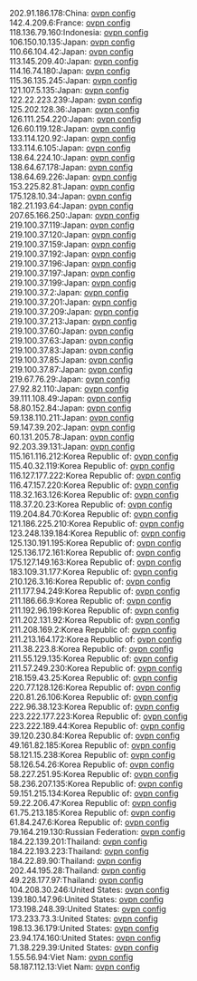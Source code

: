 202.91.186.178:China: [ovpn config](vpn/202_91_186_178.ovpn)  
142.4.209.6:France: [ovpn config](vpn/142_4_209_6.ovpn)  
118.136.79.160:Indonesia: [ovpn config](vpn/118_136_79_160.ovpn)  
106.150.10.135:Japan: [ovpn config](vpn/106_150_10_135.ovpn)  
110.66.104.42:Japan: [ovpn config](vpn/110_66_104_42.ovpn)  
113.145.209.40:Japan: [ovpn config](vpn/113_145_209_40.ovpn)  
114.16.74.180:Japan: [ovpn config](vpn/114_16_74_180.ovpn)  
115.36.135.245:Japan: [ovpn config](vpn/115_36_135_245.ovpn)  
121.107.5.135:Japan: [ovpn config](vpn/121_107_5_135.ovpn)  
122.22.223.239:Japan: [ovpn config](vpn/122_22_223_239.ovpn)  
125.202.128.36:Japan: [ovpn config](vpn/125_202_128_36.ovpn)  
126.111.254.220:Japan: [ovpn config](vpn/126_111_254_220.ovpn)  
126.60.119.128:Japan: [ovpn config](vpn/126_60_119_128.ovpn)  
133.114.120.92:Japan: [ovpn config](vpn/133_114_120_92.ovpn)  
133.114.6.105:Japan: [ovpn config](vpn/133_114_6_105.ovpn)  
138.64.224.10:Japan: [ovpn config](vpn/138_64_224_10.ovpn)  
138.64.67.178:Japan: [ovpn config](vpn/138_64_67_178.ovpn)  
138.64.69.226:Japan: [ovpn config](vpn/138_64_69_226.ovpn)  
153.225.82.81:Japan: [ovpn config](vpn/153_225_82_81.ovpn)  
175.128.10.34:Japan: [ovpn config](vpn/175_128_10_34.ovpn)  
182.21.193.64:Japan: [ovpn config](vpn/182_21_193_64.ovpn)  
207.65.166.250:Japan: [ovpn config](vpn/207_65_166_250.ovpn)  
219.100.37.119:Japan: [ovpn config](vpn/219_100_37_119.ovpn)  
219.100.37.120:Japan: [ovpn config](vpn/219_100_37_120.ovpn)  
219.100.37.159:Japan: [ovpn config](vpn/219_100_37_159.ovpn)  
219.100.37.192:Japan: [ovpn config](vpn/219_100_37_192.ovpn)  
219.100.37.196:Japan: [ovpn config](vpn/219_100_37_196.ovpn)  
219.100.37.197:Japan: [ovpn config](vpn/219_100_37_197.ovpn)  
219.100.37.199:Japan: [ovpn config](vpn/219_100_37_199.ovpn)  
219.100.37.2:Japan: [ovpn config](vpn/219_100_37_2.ovpn)  
219.100.37.201:Japan: [ovpn config](vpn/219_100_37_201.ovpn)  
219.100.37.209:Japan: [ovpn config](vpn/219_100_37_209.ovpn)  
219.100.37.213:Japan: [ovpn config](vpn/219_100_37_213.ovpn)  
219.100.37.60:Japan: [ovpn config](vpn/219_100_37_60.ovpn)  
219.100.37.63:Japan: [ovpn config](vpn/219_100_37_63.ovpn)  
219.100.37.83:Japan: [ovpn config](vpn/219_100_37_83.ovpn)  
219.100.37.85:Japan: [ovpn config](vpn/219_100_37_85.ovpn)  
219.100.37.87:Japan: [ovpn config](vpn/219_100_37_87.ovpn)  
219.67.76.29:Japan: [ovpn config](vpn/219_67_76_29.ovpn)  
27.92.82.110:Japan: [ovpn config](vpn/27_92_82_110.ovpn)  
39.111.108.49:Japan: [ovpn config](vpn/39_111_108_49.ovpn)  
58.80.152.84:Japan: [ovpn config](vpn/58_80_152_84.ovpn)  
59.138.110.211:Japan: [ovpn config](vpn/59_138_110_211.ovpn)  
59.147.39.202:Japan: [ovpn config](vpn/59_147_39_202.ovpn)  
60.131.205.78:Japan: [ovpn config](vpn/60_131_205_78.ovpn)  
92.203.39.131:Japan: [ovpn config](vpn/92_203_39_131.ovpn)  
115.161.116.212:Korea Republic of: [ovpn config](vpn/115_161_116_212.ovpn)  
115.40.32.119:Korea Republic of: [ovpn config](vpn/115_40_32_119.ovpn)  
116.127.177.222:Korea Republic of: [ovpn config](vpn/116_127_177_222.ovpn)  
116.47.157.220:Korea Republic of: [ovpn config](vpn/116_47_157_220.ovpn)  
118.32.163.126:Korea Republic of: [ovpn config](vpn/118_32_163_126.ovpn)  
118.37.20.23:Korea Republic of: [ovpn config](vpn/118_37_20_23.ovpn)  
119.204.84.70:Korea Republic of: [ovpn config](vpn/119_204_84_70.ovpn)  
121.186.225.210:Korea Republic of: [ovpn config](vpn/121_186_225_210.ovpn)  
123.248.139.184:Korea Republic of: [ovpn config](vpn/123_248_139_184.ovpn)  
125.130.191.195:Korea Republic of: [ovpn config](vpn/125_130_191_195.ovpn)  
125.136.172.161:Korea Republic of: [ovpn config](vpn/125_136_172_161.ovpn)  
175.127.149.163:Korea Republic of: [ovpn config](vpn/175_127_149_163.ovpn)  
183.109.31.177:Korea Republic of: [ovpn config](vpn/183_109_31_177.ovpn)  
210.126.3.16:Korea Republic of: [ovpn config](vpn/210_126_3_16.ovpn)  
211.177.94.249:Korea Republic of: [ovpn config](vpn/211_177_94_249.ovpn)  
211.186.66.9:Korea Republic of: [ovpn config](vpn/211_186_66_9.ovpn)  
211.192.96.199:Korea Republic of: [ovpn config](vpn/211_192_96_199.ovpn)  
211.202.131.92:Korea Republic of: [ovpn config](vpn/211_202_131_92.ovpn)  
211.208.169.2:Korea Republic of: [ovpn config](vpn/211_208_169_2.ovpn)  
211.213.164.172:Korea Republic of: [ovpn config](vpn/211_213_164_172.ovpn)  
211.38.223.8:Korea Republic of: [ovpn config](vpn/211_38_223_8.ovpn)  
211.55.129.135:Korea Republic of: [ovpn config](vpn/211_55_129_135.ovpn)  
211.57.249.230:Korea Republic of: [ovpn config](vpn/211_57_249_230.ovpn)  
218.159.43.25:Korea Republic of: [ovpn config](vpn/218_159_43_25.ovpn)  
220.77.128.126:Korea Republic of: [ovpn config](vpn/220_77_128_126.ovpn)  
220.81.26.106:Korea Republic of: [ovpn config](vpn/220_81_26_106.ovpn)  
222.96.38.123:Korea Republic of: [ovpn config](vpn/222_96_38_123.ovpn)  
223.222.177.223:Korea Republic of: [ovpn config](vpn/223_222_177_223.ovpn)  
223.222.189.44:Korea Republic of: [ovpn config](vpn/223_222_189_44.ovpn)  
39.120.230.84:Korea Republic of: [ovpn config](vpn/39_120_230_84.ovpn)  
49.161.82.185:Korea Republic of: [ovpn config](vpn/49_161_82_185.ovpn)  
58.121.15.238:Korea Republic of: [ovpn config](vpn/58_121_15_238.ovpn)  
58.126.54.26:Korea Republic of: [ovpn config](vpn/58_126_54_26.ovpn)  
58.227.251.95:Korea Republic of: [ovpn config](vpn/58_227_251_95.ovpn)  
58.236.207.135:Korea Republic of: [ovpn config](vpn/58_236_207_135.ovpn)  
59.151.215.134:Korea Republic of: [ovpn config](vpn/59_151_215_134.ovpn)  
59.22.206.47:Korea Republic of: [ovpn config](vpn/59_22_206_47.ovpn)  
61.75.213.185:Korea Republic of: [ovpn config](vpn/61_75_213_185.ovpn)  
61.84.247.6:Korea Republic of: [ovpn config](vpn/61_84_247_6.ovpn)  
79.164.219.130:Russian Federation: [ovpn config](vpn/79_164_219_130.ovpn)  
184.22.139.201:Thailand: [ovpn config](vpn/184_22_139_201.ovpn)  
184.22.193.223:Thailand: [ovpn config](vpn/184_22_193_223.ovpn)  
184.22.89.90:Thailand: [ovpn config](vpn/184_22_89_90.ovpn)  
202.44.195.28:Thailand: [ovpn config](vpn/202_44_195_28.ovpn)  
49.228.177.97:Thailand: [ovpn config](vpn/49_228_177_97.ovpn)  
104.208.30.246:United States: [ovpn config](vpn/104_208_30_246.ovpn)  
139.180.147.96:United States: [ovpn config](vpn/139_180_147_96.ovpn)  
173.198.248.39:United States: [ovpn config](vpn/173_198_248_39.ovpn)  
173.233.73.3:United States: [ovpn config](vpn/173_233_73_3.ovpn)  
198.13.36.179:United States: [ovpn config](vpn/198_13_36_179.ovpn)  
23.94.174.160:United States: [ovpn config](vpn/23_94_174_160.ovpn)  
71.38.229.39:United States: [ovpn config](vpn/71_38_229_39.ovpn)  
1.55.56.94:Viet Nam: [ovpn config](vpn/1_55_56_94.ovpn)  
58.187.112.13:Viet Nam: [ovpn config](vpn/58_187_112_13.ovpn)  
